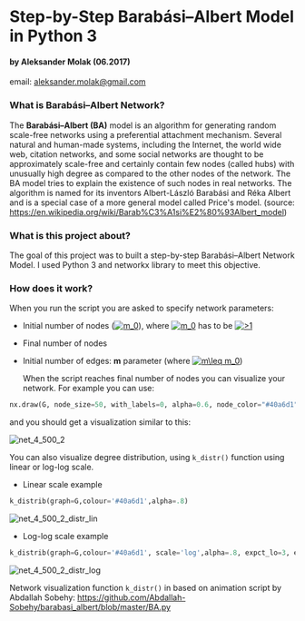 # Step-by-Step Barabási–Albert Model in Python 3
#### by Aleksander Molak (06.2017)
email: aleksander.molak@gmail.com 

### What is Barabási–Albert Network?
   The **Barabási–Albert (BA)** model is an algorithm for generating random scale-free networks 
using a preferential attachment mechanism.
Several natural and human-made systems, including the Internet, the world wide web, citation networks, 
and some social networks are thought to be approximately scale-free and certainly contain few nodes (called hubs) 
with unusually high degree as compared to the other nodes of the network. 
The BA model tries to explain the existence of such nodes in real networks. 
The algorithm is named for its inventors Albert-László Barabási and Réka Albert 
and is a special case of a more general model called Price's model.
(source: https://en.wikipedia.org/wiki/Barab%C3%A1si%E2%80%93Albert_model)

### What is this project about?
   The goal of this project was to built a step-by-step Barabási–Albert Network Model. 
I used Python 3 and networkx library to meet this objective.

### How does it work?
   When you run the script you are asked to specify network parameters:

* Initial number of nodes (<a href="https://www.codecogs.com/eqnedit.php?latex=m_0" target="_blank"><img src="https://latex.codecogs.com/gif.latex?m_0" title="m_0" /></a>), where <a href="https://www.codecogs.com/eqnedit.php?latex=m_0" target="_blank"><img src="https://latex.codecogs.com/gif.latex?m_0" title="m_0" /></a> has to be <a href="https://www.codecogs.com/eqnedit.php?latex=>1" target="_blank"><img src="https://latex.codecogs.com/gif.latex?>1" title=">1" /></a>

* Final number of nodes

* Initial number of edges: **m** parameter (where <a href="https://www.codecogs.com/eqnedit.php?latex=m\leq&space;m_0" target="_blank"><img src="https://latex.codecogs.com/gif.latex?m\leq&space;m_0" title="m\leq m_0" /></a>)

   When the script reaches final number of nodes you can visualize your network. For example you can use:
   
```python
nx.draw(G, node_size=50, with_labels=0, alpha=0.6, node_color="#40a6d1", edge_color="#52bced")
```

and you should get a visualization similar to this:

![net_4_500_2](https://user-images.githubusercontent.com/28199898/29740901-0c37361a-8a62-11e7-8dc0-5c7abe6f2423.png)

You can also visualize degree distribution, using `k_distr()` function using linear or log-log scale.

* Linear scale example

```python
k_distrib(graph=G,colour='#40a6d1',alpha=.8)
```

![net_4_500_2_distr_lin](https://user-images.githubusercontent.com/28199898/29740902-0c398046-8a62-11e7-9a30-2d0a00751f22.png)

* Log-log scale example

```python
k_distrib(graph=G,colour='#40a6d1', scale='log',alpha=.8, expct_lo=3, expct_hi=14, expct_const=8)
```

![net_4_500_2_distr_log](https://user-images.githubusercontent.com/28199898/29740900-0c371298-8a62-11e7-887a-8241533fd6c4.png)

Network visualization function `k_distr()` in based on animation script by Abdallah Sobehy:
https://github.com/Abdallah-Sobehy/barabasi_albert/blob/master/BA.py


